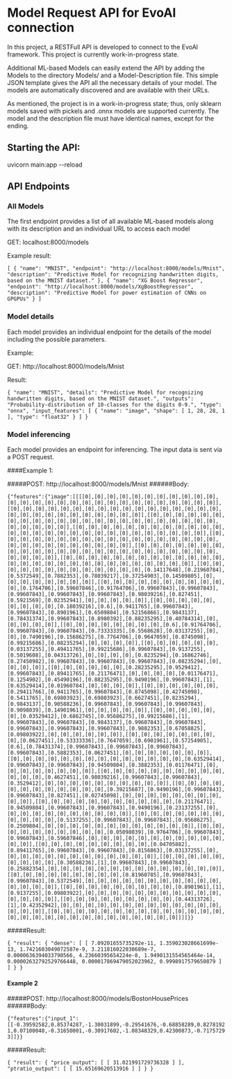 # Model Request API for EvoAI connection

In this project, a RESTFull API is developed to connect to the EvoAl framework. This project is currently work-in-progress state.

Additional ML-based Models can easily extend the API by adding the Models to the directory Models/ and a Model-Description file. This simple JSON template gives the API all the necessary details of your model. The models are automatically discovered and are available with their URLs. 

As mentioned, the project is in a work-in-progress state; thus, only sklearn models saved with pickels and .onnx models are supported currently. The model and the description file must have identical names, except for the ending. 

## Starting the API:
uvicorn main:app --reload

## API Endpoints

### All Models

The first endpoint provides a list of all available ML-based models along with its description and an individual URL to access each model

GET: localhost:8000/models

Example result:

`[
  {
    "name": "MNIST",
    "endpoint": "http://localhost:8000/models/Mnist",
    "description": "Predictive Model for recognizing handwritten digits, based on the MNIST dataset."
  },
  {
    "name": "XG Boost Regressor",
    "endpoint": "http://localhost:8000/models/XgBoostRegressor",
    "description": "Predictive Model for power estimation of CNNs on GPGPUs"
  }
]`

### Model details

Each model provides an individual endpoint for the details of the model including the possible parameters.

Example:

GET: http://localhost:8000/models/Mnist

Result:

`{
  "name": "MNIST",
  "details": "Predictive Model for recognizing handwritten digits, based on the MNIST dataset.",
  "outputs": "Probability-distribution of 10-classes for the digits 0-9.",
  "type": "onnx",
  "input_features": [
    {
      "name": "image",
      "shape": [
        1,
        28,
        28,
        1
      ],
      "type": "float32"
    }
  ]
}`


### Model inferencing

Each model provides an endpoint for inferencing. The input data is sent via a POST request.

####Example 1:

#####POST: http://localhost:8000/models/Mnist
######Body:

`{"features":{"image":[[[[0],[0],[0],[0],[0],[0],[0],[0],[0],[0],[0],[0],[0],[0],[0],[0],[0],[0],[0],[0],[0],[0],[0],[0],[0],[0],[0],[0]],[[0],[0],[0],[0],[0],[0],[0],[0],[0],[0],[0],[0],[0],[0],[0],[0],[0],[0],[0],[0],[0],[0],[0],[0],[0],[0],[0],[0]],[[0],[0],[0],[0],[0],[0],[0],[0],[0],[0],[0],[0],[0],[0],[0],[0],[0],[0],[0],[0],[0],[0],[0],[0],[0],[0],[0],[0]],[[0],[0],[0],[0],[0],[0],[0],[0],[0],[0],[0],[0],[0],[0],[0],[0],[0],[0],[0],[0],[0],[0],[0],[0],[0],[0],[0],[0]],[[0],[0],[0],[0],[0],[0],[0],[0],[0],[0],[0],[0],[0],[0],[0],[0],[0],[0],[0],[0],[0],[0],[0],[0],[0],[0],[0],[0]],[[0],[0],[0],[0],[0],[0],[0],[0],[0],[0],[0],[0],[0],[0],[0],[0],[0],[0],[0],[0],[0],[0],[0],[0],[0],[0],[0],[0]],[[0],[0],[0],[0],[0],[0],[0],[0],[0],[0],[0],[0],[0],[0],[0],[0],[0],[0],[0],[0],[0],[0],[0],[0],[0],[0],[0],[0]],[[0],[0],[0],[0],[0],[0],[0],[0],[0],[0],[0],[0],[0],[0.14117648],[0.21960784],[0.5372549],[0.7882353],[0.78039217],[0.37254903],[0.14509805],[0],[0],[0],[0],[0],[0],[0],[0]],[[0],[0],[0],[0],[0],[0],[0],[0],[0],[0],[0],[0.1764706],[0.59607846],[0.91764706],[0.99607843],[0.99607843],[0.99607843],[0.99607843],[0.99607843],[0.98039216],[0.827451],[0.5921569],[0.02352941],[0],[0],[0],[0],[0]],[[0],[0],[0],[0],[0],[0],[0],[0],[0],[0.18039216],[0.6],[0.9411765],[0.99607843],[0.99607843],[0.8901961],[0.6509804],[0.52156866],[0.9843137],[0.78431374],[0.99607843],[0.8980392],[0.88235295],[0.40784314],[0],[0],[0],[0],[0]],[[0],[0],[0],[0],[0],[0],[0],[0],[0.6],[0.91764706],[0.99607843],[0.99607843],[0.73333335],[0.5568628],[0.03137255],[0],[0],[0.7490196],[0.15686275],[0.7764706],[0.9647059],[0.8745098],[0.99215686],[0.08235294],[0],[0],[0],[0]],[[0],[0],[0],[0],[0],[0],[0.03137255],[0.49411765],[0.99215686],[0.99607843],[0.9137255],[0.5019608],[0.04313726],[0],[0],[0],[0],[0.8235294],[0.16862746],[0.27450982],[0.99607843],[0.99607843],[0.99607843],[0.08235294],[0],[0],[0],[0]],[[0],[0],[0],[0],[0],[0],[0.28235295],[0.9529412],[0.99607843],[0.89411765],[0.21176471],[0],[0],[0],[0],[0.01176471],[0.1254902],[0.45490196],[0.88235295],[0.9490196],[0.99607843],[1],[0.63529414],[0.01960784],[0],[0],[0],[0]],[[0],[0],[0],[0],[0],[0],[0.29411766],[0.9411765],[0.99607843],[0.8745098],[0.42745098],[0.5411765],[0.69803923],[0.69803923],[0.6627451],[0.8235294],[0.9843137],[0.90588236],[0.99607843],[0.99607843],[0.99607843],[0.9098039],[0.14901961],[0],[0],[0],[0],[0]],[[0],[0],[0],[0],[0],[0],[0.03529412],[0.6862745],[0.95686275],[0.99215686],[1],[0.99607843],[0.99607843],[0.9843137],[0.99607843],[0.99607843],[0.99607843],[0.99607843],[0.99607843],[0.9882353],[0.67058825],[0.09803922],[0],[0],[0],[0],[0],[0]],[[0],[0],[0],[0],[0],[0],[0],[0],[0.0627451],[0.53333336],[0.7647059],[0.6901961],[0.57254905],[0.6],[0.78431374],[0.99607843],[0.99607843],[0.99607843],[0.99607843],[0.5882353],[0.0627451],[0],[0],[0],[0],[0],[0],[0]],[[0],[0],[0],[0],[0],[0],[0],[0],[0],[0],[0],[0],[0],[0],[0.63529414],[0.99607843],[0.99607843],[0.94509804],[0.3882353],[0.01176471],[0],[0],[0],[0],[0],[0],[0],[0]],[[0],[0],[0],[0],[0],[0],[0],[0],[0],[0],[0],[0],[0],[0.4627451],[0.98039216],[0.99607843],[0.99607843],[0.3529412],[0],[0],[0],[0],[0],[0],[0],[0],[0],[0]],[[0],[0],[0],[0],[0],[0],[0],[0],[0],[0],[0],[0],[0.39215687],[0.9490196],[0.99607843],[0.99607843],[0.827451],[0.02745098],[0],[0],[0],[0],[0],[0],[0],[0],[0],[0]],[[0],[0],[0],[0],[0],[0],[0],[0],[0],[0],[0],[0.21176471],[0.94509804],[0.99607843],[0.99607843],[0.9490196],[0.23137255],[0],[0],[0],[0],[0],[0],[0],[0],[0],[0],[0]],[[0],[0],[0],[0],[0],[0],[0],[0],[0],[0],[0],[0.5137255],[0.99607843],[0.99607843],[0.95686275],[0.2509804],[0],[0],[0],[0],[0],[0],[0],[0],[0],[0],[0],[0]],[[0],[0],[0],[0],[0],[0],[0],[0],[0],[0],[0.05098039],[0.9764706],[0.99607843],[0.99607843],[0.59607846],[0],[0],[0],[0],[0],[0],[0],[0],[0],[0],[0],[0],[0]],[[0],[0],[0],[0],[0],[0],[0],[0],[0],[0.04705882],[0.89411765],[0.99607843],[0.99607843],[0.8156863],[0.03137255],[0],[0],[0],[0],[0],[0],[0],[0],[0],[0],[0],[0],[0]],[[0],[0],[0],[0],[0],[0],[0],[0],[0],[0.30588236],[1],[0.99607843],[0.99607843],[0.25882354],[0],[0],[0],[0],[0],[0],[0],[0],[0],[0],[0],[0],[0],[0]],[[0],[0],[0],[0],[0],[0],[0],[0],[0],[0.81960785],[0.99607843],[0.99607843],[0.5372549],[0],[0],[0],[0],[0],[0],[0],[0],[0],[0],[0],[0],[0],[0],[0]],[[0],[0],[0],[0],[0],[0],[0],[0],[0],[0.8901961],[1],[0.9137255],[0.09803922],[0],[0],[0],[0],[0],[0],[0],[0],[0],[0],[0],[0],[0],[0],[0]],[[0],[0],[0],[0],[0],[0],[0],[0],[0],[0.44313726],[1],[0.42352942],[0],[0],[0],[0],[0],[0],[0],[0],[0],[0],[0],[0],[0],[0],[0],[0]],[[0],[0],[0],[0],[0],[0],[0],[0],[0],[0],[0],[0],[0],[0],[0],[0],[0],[0],[0],[0],[0],[0],[0],[0],[0],[0],[0],[0]]]]}}`

#####Result:

`{
  "result": {
    "dense": [
      [
        7.09201655735292e-11,
        1.359023028661699e-13,
        1.7421603049072587e-9,
        3.211816022030689e-7,
        0.0000636394033790566,
        4.23660395654224e-8,
        1.9490131554565464e-14,
        0.00002632792529766448,
        0.000017869479052023962,
        0.9998917579650879
      ]
    ]
  }
}`

#### Example 2

#####POST: http://localhost:8000/models/BostonHousePrices
######Body:

`{"features":{"input_1":[[-0.39592582,0.85374287,-1.30031899,-0.29541676,-0.68858289,0.82781921,0.07100048,-0.31650001,-0.30917602,-1.08348329,0.42300873,-0.71757293]]}}`

#####Result:

`{
  "result": {
    "price_output": [
      [
        31.021991729736328
      ]
    ],
    "ptratio_output": [
      [
        15.65169620513916
      ]
    ]
  }
}`
